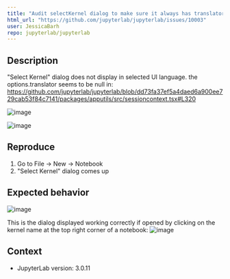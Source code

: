 ```yaml
---
title: "Audit selectKernel dialog to make sure it always has translator"
html_url: "https://github.com/jupyterlab/jupyterlab/issues/10003"
user: JessicaBarh
repo: jupyterlab/jupyterlab
---
```


<!--
Welcome! Before creating a new issue:
* Search for relevant issues
* Follow the issue reporting guidelines:
https://jupyterlab.readthedocs.io/en/latest/getting_started/issue.html
-->

## Description
"Select Kernel" dialog does not display in selected UI language. 
the options.translator seems to be null in: https://github.com/jupyterlab/jupyterlab/blob/dd73fa37ef5a4daed6a900ee729cab53f84c7141/packages/apputils/src/sessioncontext.tsx#L320
<!--Describe the bug clearly and concisely. Include screenshots if possible-->
![image](https://user-images.githubusercontent.com/71149531/112410000-da73e480-8cf0-11eb-814f-40c18160d658.png)

![image](https://user-images.githubusercontent.com/71149531/112409831-91bc2b80-8cf0-11eb-8078-00cdb1d5441f.png)

## Reproduce

<!--Describe step-by-step instructions to reproduce the behavior-->

1. Go to File -> New -> Notebook
2. "Select Kernel" dialog comes up


<!--Describe how you diagnosed the issue. See the guidelines at
 https://jupyterlab.readthedocs.io/en/latest/getting_started/issue.html -->

## Expected behavior

![image](https://user-images.githubusercontent.com/71149531/112410991-8669ff80-8cf2-11eb-80e6-a17dec539f10.png)

This is the dialog displayed working correctly if opened by clicking on the kernel name at the top right corner of a notebook:
![image](https://user-images.githubusercontent.com/71149531/112411253-fb3d3980-8cf2-11eb-843f-7cbd9b6327b9.png)

## Context

<!--Complete the following for context, and add any other relevant context-->

- JupyterLab version: 3.0.11


